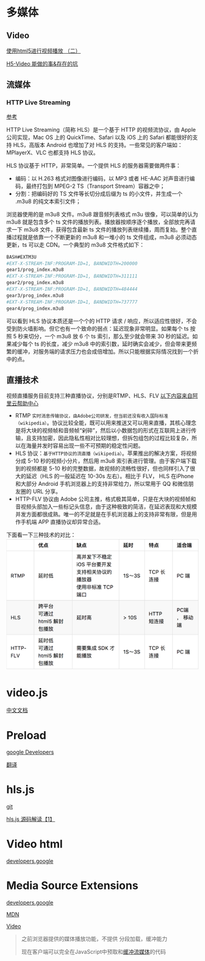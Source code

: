 # 多媒体

## Video

[使用html5进行视频播放 （二）](https://zhuanlan.zhihu.com/p/25127524)

[H5-Video 能做的事&存在的坑](https://chimee.org/docs/chimee_player_preface.html)





## 流媒体

### HTTP Live Streaming

[参考](https://imququ.com/post/html5-live-player-1.html)

HTTP Live Streaming（简称 HLS）是一个基于 HTTP 的视频流协议，由 Apple 公司实现，Mac OS 上的 QuickTime、Safari 以及 iOS 上的 Safari 都能很好的支持 HLS，高版本 Android 也增加了对 HLS 的支持。一些常见的客户端如：MPlayerX、VLC 也都支持 HLS 协议。

HLS 协议基于 HTTP，非常简单。一个提供 HLS 的服务器需要做两件事：

- 编码：以 H.263 格式对图像进行编码，以 MP3 或者 HE-AAC 对声音进行编码，最终打包到 MPEG-2 TS（Transport Stream）容器之中；
- 分割：把编码好的 TS 文件等长切分成后缀为 ts 的小文件，并生成一个 .m3u8 的纯文本索引文件；

浏览器使用的是 m3u8 文件。m3u8 跟音频列表格式 m3u 很像，可以简单的认为 m3u8 就是包含多个 ts 文件的播放列表。播放器按顺序逐个播放，全部放完再请求一下 m3u8 文件，获得包含最新 ts 文件的播放列表继续播，周而复始。整个直播过程就是依靠一个不断更新的 m3u8 和一堆小的 ts 文件组成，m3u8 必须动态更新，ts 可以走 CDN。一个典型的 m3u8 文件格式如下：

```bash
BASH#EXTM3U
#EXT-X-STREAM-INF:PROGRAM-ID=1, BANDWIDTH=200000
gear1/prog_index.m3u8
#EXT-X-STREAM-INF:PROGRAM-ID=1, BANDWIDTH=311111
gear2/prog_index.m3u8
#EXT-X-STREAM-INF:PROGRAM-ID=1, BANDWIDTH=484444
gear3/prog_index.m3u8
#EXT-X-STREAM-INF:PROGRAM-ID=1, BANDWIDTH=737777
gear4/prog_index.m3u8
```

可以看到 HLS 协议本质还是一个个的 HTTP 请求 / 响应，所以适应性很好，不会受到防火墙影响。但它也有一个致命的弱点：延迟现象非常明显。如果每个 ts 按照 5 秒来切分，一个 m3u8 放 6 个 ts 索引，那么至少就会带来 30 秒的延迟。如果减少每个 ts 的长度，减少 m3u8 中的索引数，延时确实会减少，但会带来更频繁的缓冲，对服务端的请求压力也会成倍增加。所以只能根据实际情况找到一个折中的点。





## 直播技术

视频直播服务目前支持三种直播协议，分别是RTMP、HLS、FLV [以下内容来自阿里云帮助中心](https://help.aliyun.com/knowledge_detail/49785.html)

- RTMP `实时消息传输协议，由Adobe公司研发，但当前还没有收入国际标准（wikipedia）`。协议比较全能，既可以用来推送又可以用来直播，其核心理念是将大块的视频帧和音频帧“剁碎”，然后以小数据包的形式在互联网上进行传输，且支持加密，因此隐私性相对比较理想，但拆包组包的过程比较复杂，所以在海量并发时容易出现一些不可预期的稳定性问题。
- HLS 协议：`基于HTTP协议的流直播（wikipedia）`。苹果推出的解决方案，将视频分成 5-10 秒的视频小分片，然后用 m3u8 索引表进行管理。由于客户端下载到的视频都是 5-10 秒的完整数据，故视频的流畅性很好，但也同样引入了很大的延迟（HLS 的一般延迟在 10-30s 左右）。相比于 FLV， HLS 在iPhone 和大部分 Android 手机浏览器上的支持非常给力，所以常用于 QQ 和微信朋友圈的 URL 分享。
- HTTP-FLV 协议由 Adobe 公司主推，格式极其简单，只是在大块的视频帧和音视频头部加入一些标记头信息，由于这种极致的简洁，在延迟表现和大规模并发方面都很成熟。唯一的不足就是在手机浏览器上的支持非常有限，但是用作手机端 APP 直播协议却异常合适。

下面看一下三种技术的对比：
![live-tech-table.png](./assets/2522209547-20181229165129974.png)



# video.js

[中文文档](https://github.com/ShmilyLin/video.js.zh-cn#)



# Preload

[google Developers](https://developers.google.com/web/fundamentals/media/fast-playback-with-video-preload)

[翻译](https://www.jishuwen.com/d/2Wnx)



# hls.js

[git](https://github.com/video-dev/hls.js/)

[hls.js 源码解读【1】](https://juejin.im/entry/5a02d0d2f265da43284049b0)



# Video html

[developers.google](https://developers.google.com/web/fundamentals/media/video)



# Media Source Extensions

[developers.google](https://developers.google.com/web/fundamentals/media/mse/basics)

[MDN](https://developer.mozilla.org/zh-CN/docs/Web/API/MediaSource)

[Video](https://developer.mozilla.org/zh-CN/docs/Web/HTML/Element/video)

> 之前浏览器提供的媒体播放功能，不提供 分段加载，缓冲能力
>
> 现在客户端可以完全在JavaScript中预取和[缓冲](https://zh.wikipedia.org/wiki/緩衝器)[流媒体](https://zh.wikipedia.org/wiki/流媒体)的代码